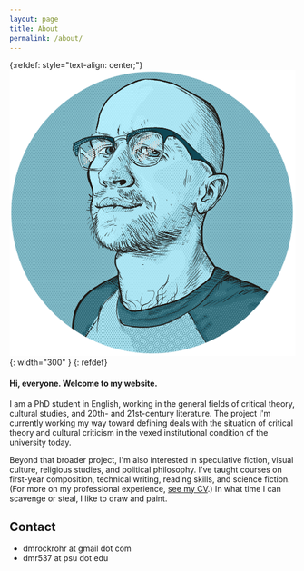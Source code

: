 ```yaml
---
layout: page
title: About
permalink: /about/
---
```


{:refdef: style="text-align: center;"}
![image](assets/img/self_halftone_circle.png){: width="300" }
{: refdef}

#### Hi, everyone. Welcome to my website.

I am a PhD student in English, working in the general fields of critical theory, cultural studies, and 20th- and 21st-century literature. The project I'm currently working my way toward defining deals with the situation of critical theory and cultural criticism in the vexed institutional condition of the university today.

Beyond that broader project, I'm also interested in speculative fiction, visual culture, religious studies, and political philosophy. I've taught courses on first-year composition, technical writing, reading skills, and science fiction. (For more on my professional experience, [see my CV](CV.md).) In what time I can scavenge or steal, I like to draw and paint. 

## Contact

- dmrockrohr at gmail dot com
- dmr537 at psu dot edu
